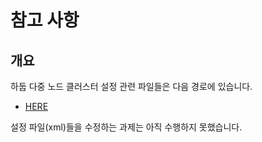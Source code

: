 # 참고 사항

## 개요

하둡 다중 노드 클러스터 설정 관련 파일들은 다음 경로에 있습니다.
* [HERE](../hadoop-setup/)

설정 파일(xml)들을 수정하는 과제는 아직 수행하지 못했습니다.